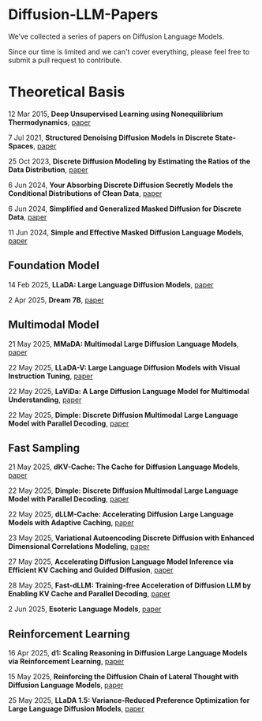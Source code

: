 # Diffusion-LLM-Papers

We’ve collected a series of papers on Diffusion Language Models. 

Since our time is limited and we can't cover everything, please feel free to submit a pull request to contribute.


# Theoretical Basis
12 Mar 2015, **Deep Unsupervised Learning using Nonequilibrium Thermodynamics**, [paper](https://arxiv.org/abs/1503.03585)

7 Jul 2021, **Structured Denoising Diffusion Models in Discrete State-Spaces**, [paper](https://arxiv.org/abs/2107.03006)

25 Oct 2023, **Discrete Diffusion Modeling by Estimating the Ratios of the Data Distribution**, [paper](https://arxiv.org/abs/2310.16834)

6 Jun 2024, **Your Absorbing Discrete Diffusion Secretly Models the Conditional Distributions of Clean Data**, [paper](https://arxiv.org/abs/2406.03736)

6 Jun 2024, **Simplified and Generalized Masked Diffusion for Discrete Data**, [paper](https://arxiv.org/abs/2406.04329)

11 Jun 2024, **Simple and Effective Masked Diffusion Language Models**, [paper](https://arxiv.org/abs/2406.07524)



## Foundation Model
14 Feb 2025, **LLaDA: Large Language Diffusion Models**, [paper](https://arxiv.org/abs/2502.09992)

2 Apr 2025, **Dream 7B**, [paper](https://hkunlp.github.io/blog/2025/dream/)


## Multimodal Model
21 May 2025, **MMaDA: Multimodal Large Diffusion Language Models**, [paper](https://arxiv.org/abs/2505.15809)

22 May 2025, **LLaDA-V: Large Language Diffusion Models with Visual Instruction Tuning**, [paper](https://arxiv.org/abs/2505.16933)

22 May 2025, **LaViDa: A Large Diffusion Language Model for Multimodal Understanding**, [paper](https://arxiv.org/abs/2505.16839)

22 May 2025, **Dimple: Discrete Diffusion Multimodal Large Language Model with Parallel Decoding**, [paper](https://arxiv.org/abs/2505.16990)


## Fast Sampling
21 May 2025, **dKV-Cache: The Cache for Diffusion Language Models**, [paper](https://arxiv.org/abs/2505.15781)

22 May 2025, **Dimple: Discrete Diffusion Multimodal Large Language Model with Parallel Decoding**, [paper](https://arxiv.org/abs/2505.16990)

22 May 2025, **dLLM-Cache: Accelerating Diffusion Large Language Models with Adaptive Caching**, [paper](https://github.com/maomaocun/dLLM-cache?tab=readme-ov-file)

23 May 2025, **Variational Autoencoding Discrete Diffusion with Enhanced Dimensional Correlations Modeling**, [paper](https://arxiv.org/abs/2505.17384)

27 May 2025, **Accelerating Diffusion Language Model Inference via Efficient KV Caching and Guided Diffusion**, [paper](https://arxiv.org/pdf/2505.21467)

28 May 2025, **Fast-dLLM: Training-free Acceleration of Diffusion LLM by Enabling KV Cache and Parallel Decoding**, [paper](https://nvlabs.github.io/Fast-dLLM/paper/fast_dllm.pdf)

2 Jun 2025, **Esoteric Language Models**, [paper](https://arxiv.org/abs/2506.01928)


## Reinforcement Learning
16 Apr 2025, **d1: Scaling Reasoning in Diffusion Large Language Models via Reinforcement Learning**, [paper](https://arxiv.org/abs/2504.12216)

15 May 2025, **Reinforcing the Diffusion Chain of Lateral Thought with Diffusion Language Models**, [paper](https://arxiv.org/abs/2505.10446)

25 May 2025, **LLaDA 1.5: Variance-Reduced Preference Optimization for Large Language Diffusion Models**, [paper](https://arxiv.org/abs/2505.19223)

